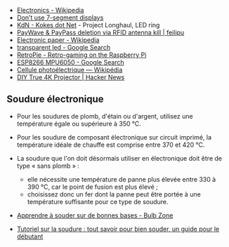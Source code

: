 - [Electronics - Wikipedia](https://en.wikipedia.org/wiki/Electronics)
- [Don’t use 7-segment displays](https://web.archive.org/web/20210307053329/http://www.harold.thimbleby.net/cv/files/seven-segment.pdf)
- [KdN - Kokes dot Net](https://web.archive.org/web/20201201173833/http://www.kokes.net/projectlonghaul/projectlonghaul.htm) - Project Longhaul, LED ring
- [PayWave & PayPass deletion via RFID antenna kill | feilipu](https://web.archive.org/web/20201101173014/https://feilipu.me/2013/07/16/paywave-paypass-deletion-via-rfid-antenna-kill/)
- [Electronic paper - Wikipedia](https://en.wikipedia.org/wiki/Electronic_paper)
- [transparent led - Google Search](https://www.google.com/search?q=transparent+led)
- [RetroPie - Retro-gaming on the Raspberry Pi](https://web.archive.org/web/20201223224853/https://retropie.org.uk/)
- [ESP8266 MPU6050 - Google Search](https://www.google.com/search?q=ESP8266+MPU6050)
- [Cellule photoélectrique — Wikipédia](https://fr.wikipedia.org/wiki/Cellule_photo%C3%A9lectrique)
- [DIY True 4K Projector | Hacker News](https://news.ycombinator.com/item?id=23528130)


## Soudure électronique

- Pour les soudures de plomb, d'étain ou d'argent, utilisez une température égale ou supérieure à 350 °C.
- Pour les soudure de composant électronique sur circuit imprimé, la température idéale de chauffe est comprise entre 370 et 420 °C.
- La soudure que l'on doit désormais utiliser en électronique doit être de type « sans plomb » :
	- elle nécessite une température de panne plus élevée entre 330 à 390 °C, car le point de fusion est plus élevé ;
	- choisissez donc un fer dont la panne peut être portée à une température suffisante pour ce type de soudure.

- [Apprendre à souder sur de bonnes bases - Bulb Zone](http://learn.bulbzone.net/cours/apprendre-a-souder-de-bonnes-bases/)
- [Tutoriel sur la soudure : tout savoir pour bien souder, un guide pour le débutant](https://web.archive.org/web/20210121081500/https://www.framboise314.fr/comment-bien-souder-un-tutoriel-sur-la-soudure/)
